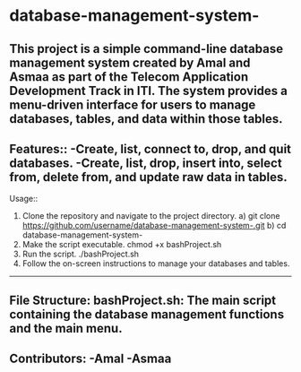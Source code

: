 # database-management-system-

This project is a simple command-line database management system created by Amal and Asmaa as part of the Telecom Application Development Track in ITI.
The system provides a menu-driven interface for users to manage databases, tables, and data within those tables.
-------------------------
Features::
-Create, list, connect to, drop, and quit databases.
-Create, list, drop, insert into, select from, delete from, and update raw data in tables.
-------------------------
Usage::
1. Clone the repository and navigate to the project directory.
   a) git clone https://github.com/username/database-management-system-.git
   b) cd database-management-system-
2. Make the script executable.
    chmod +x bashProject.sh
3. Run the script.
     ./bashProject.sh
4. Follow the on-screen instructions to manage your databases and tables.
---------------------------
File Structure:
   bashProject.sh: The main script containing the database management functions and the main menu.
---------------------------
Contributors:
-Amal
-Asmaa
---------------------------
    




